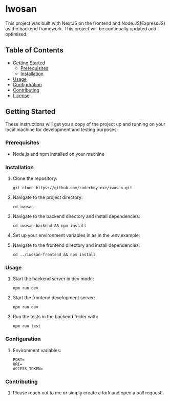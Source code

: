 # Iwosan

This project was built with NextJS on the frontend and Node.JS(ExpressJS) as the backend framework. This project will be continually updated and optimised.

## Table of Contents

- [Getting Started](#getting-started)
  - [Prerequisites](#prerequisites)
  - [Installation](#installation)
- [Usage](#usage)
- [Configuration](#configuration)
- [Contributing](#contributing)
- [License](#license)

## Getting Started

These instructions will get you a copy of the project up and running on your local machine for development and testing purposes.

### Prerequisites

- Node.js and npm installed on your machine

### Installation

1. Clone the repository:

   ```/home
   git clone https://github.com/coderboy-exe/iwosan.git
    ```
2. Navigate to the project directory:

   ```/home/
   cd iwosan
    ```
3. Navigate to the backend directory and install dependencies:

   ```/home/iwosan/
   cd iwosan-backend && npm install
    ```
4. Set up your environment variables in as in the .env.example:

5. Navigate to the frontend directory and install dependencies:

   ```/home/iwosan
   cd ../iwosan-frontend && npm install
    ```


### Usage

1. Start the backend server in dev mode:

   ```iwosan/iwosan-backend
   npm run dev
    ```
7. Start the frontend development server:

   ```iwosan/iwosan-frontend
   npm run dev
    ```

2. Run the tests in the backend folder with:

   ```iwosan/iwosan-backend
   npm run test
   ```

### Configuration

1. Environment variables:

   ```.env
   PORT=
   URI=
   ACCESS_TOKEN=
   ```


### Contributing

1. Please reach out to me or simply create a fork and open a pull request.


